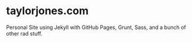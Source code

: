taylorjones.com
=====================

Personal Site using Jekyll with GitHub Pages, Grunt, Sass, and a bunch of other rad stuff.
